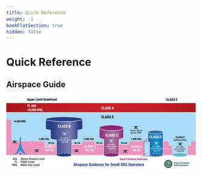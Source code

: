 ```yaml
---
title: Quick Reference
weight: -1
bookFlatSection: true
hidden: false
---
```


# Quick Reference

## Airspace Guide

![FAA Airspace](airspace.jpg)
